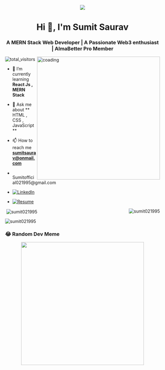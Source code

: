<p align="center"> <img src="https://repository-images.githubusercontent.com/588181932/e36ec678-7984-4cdd-8e4c-a3932772ff8e"/> </p>
<h1 align="center">Hi 👋, I'm Sumit Saurav</h1>
<h3 align="center">A MERN Stack Web Developer | A Passionate Web3 enthusiast | AlmaBetter Pro Member</h3>
<img align = "right" alt = 'coading' width = "400" src="https://camo.githubusercontent.com/e20822b4282c07ffd010cd05f855a6561d3b62358ca9e607e4901288dd748fcb/68747470733a2f2f63646e2e6472696262626c652e636f6d2f75736572732f323133313939332f73637265656e73686f74732f343934383733362f74686f75676874776f726b732d6769665f6472696262626c652e676966">
<p align="left"> <img src="https://komarev.com/ghpvc/?username=sumit021995&label=Profile%20views&color=0e75b6&style=flat" alt="total_visitors" /> </p>

- 🌱 I’m currently learning **React Js , MERN Stack**

- 💬 Ask me about **  HTML , CSS , JavaScript  **

- 📫 How to reach me **sumitsaurav@onmail.com**
- <p align="left"> <img weight="15px" height="15px" src="https://upload.wikimedia.org/wikipedia/commons/thumb/7/7e/Gmail_icon_%282020%29.svg/512px-Gmail_icon_%282020%29.svg.png?20221017173631"/>    Sumitofficial021995@gmail.com</p>

-  [![LinkedIn](https://img.shields.io/badge/LinkedIn-%230077B5.svg?logo=linkedin&logoColor=white)](https://linkedin.com/in/sumit-saurav-3388b5112)
-  [![Resume](https://cdn-icons-png.flaticon.com/128/5404/5404040.png)](https://www.canva.com/design/DAF3xhamTBc/wAPWZ85U58a_qx7_2ZkWHA/view?utm_content=DAF3xhamTBc&utm_campaign=designshare&utm_medium=link&utm_source=editor)
  




<p><img align="right" src="https://github-readme-stats.vercel.app/api/top-langs?username=sumit021995&show_icons=true&locale=en&layout=compact" alt="sumit021995" /></p>


<p>&nbsp;<img align="center" src="https://github-readme-stats.vercel.app/api?username=sumit021995&show_icons=true&locale=en" alt="sumit021995" /></p>

<p><img align="center" src="https://github-readme-streak-stats.herokuapp.com/?user=sumit021995&" alt="sumit021995" /></p>

### 😂 Random Dev Meme
<p align="center"><img  src='https://randommeme-five.vercel.app/' style="height: 400px;"/></p>




